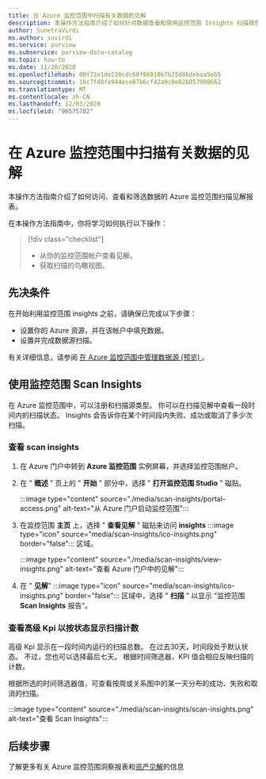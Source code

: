 ```yaml
---
title: 在 Azure 监控范围中扫描有关数据的见解
description: 本操作方法指南介绍了如何针对数据查看和使用监控范围 Insights 扫描报告。
author: SunetraVirdi
ms.author: suvirdi
ms.service: purview
ms.subservice: purview-data-catalog
ms.topic: how-to
ms.date: 11/20/2020
ms.openlocfilehash: 00f72e1de230cdc68f86010b7b25d86debaa5eb5
ms.sourcegitcommit: 16c7fd8fe944ece07b6cf42a9c0e82b057900662
ms.translationtype: MT
ms.contentlocale: zh-CN
ms.lasthandoff: 12/03/2020
ms.locfileid: "96575782"
---
```

# <a name="scan-insights-on-your-data-in-azure-purview"></a>在 Azure 监控范围中扫描有关数据的见解

本操作方法指南介绍了如何访问、查看和筛选数据的 Azure 监控范围扫描见解报表。

在本操作方法指南中，你将学习如何执行以下操作：

> [!div class="checklist"]
> * 从你的监控范围帐户查看见解。
> * 获取扫描的鸟瞰视图。

## <a name="prerequisites"></a>先决条件

在开始利用监控范围 insights 之前，请确保已完成以下步骤：

* 设置你的 Azure 资源，并在该帐户中填充数据。
* 设置并完成数据源扫描。

有关详细信息，请参阅 [在 Azure 监控范围中管理数据源 (预览) ](manage-data-sources.md)。

## <a name="use-purview-scan-insights"></a>使用监控范围 Scan Insights

在 Azure 监控范围中，可以注册和扫描源类型。 你可以在扫描见解中查看一段时间内的扫描状态。 Insights 会告诉你在某个时间段内失败、成功或取消了多少次扫描。

### <a name="view-scan-insights"></a>查看 scan insights

1. 在 Azure 门户中转到 **Azure 监控范围** 实例屏幕，并选择监控范围帐户。

1. 在 " **概述** " 页上的 " **开始** " 部分中，选择 " **打开监控范围 Studio** " 磁贴。

   :::image type="content" source="./media/scan-insights/portal-access.png" alt-text="从 Azure 门户启动监控范围":::

1. 在监控范围 **主页** 上，选择 " **查看见解** " 磁贴来访问 **insights** :::image type="icon" source="media/scan-insights/ico-insights.png" border="false"::: 区域。

   :::image type="content" source="./media/scan-insights/view-insights.png" alt-text="查看 Azure 门户中的见解":::

1. 在 " **见解**" :::image type="icon" source="media/scan-insights/ico-insights.png" border="false"::: 区域中，选择 " **扫描** " 以显示 "监控范围 **Scan Insights** 报告"。

### <a name="view-high-level-kpis-to-show-count-of-scans-by-status"></a>查看高级 Kpi 以按状态显示扫描计数
 
高级 Kpi 显示在一段时间内运行的扫描总数。 在过去30天，时间段处于默认状态。 不过，您也可以选择最后七天。 根据时间筛选器，KPI 值会相应反映扫描的计数。


根据所选的时间筛选器值，可查看按周或关系图中的某一天分布的成功、失败和取消的扫描。

   :::image type="content" source="./media/scan-insights/scan-insights.png" alt-text="查看 Scan Insights":::

## <a name="next-steps"></a>后续步骤

了解更多有关 Azure 监控范围洞察报表和[资产见解](./asset-insights.md)的信息
